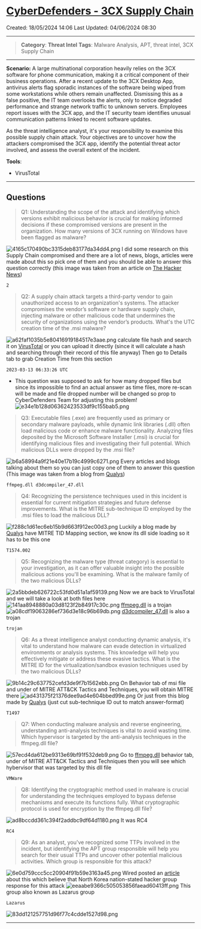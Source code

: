 # [CyberDefenders - 3CX Supply Chain](https://cyberdefenders.org/blueteam-ctf-challenges/3cx-supply-chain/)
Created: 18/05/2024 14:06
Last Updated: 04/06/2024 08:30
* * *
>**Category**: **Threat Intel**
>**Tags**: Malware Analysis, APT, threat intel, 3CX Supply Chain
* * *
**Scenario:**
A large multinational corporation heavily relies on the 3CX software for phone communication, making it a critical component of their business operations. After a recent update to the 3CX Desktop App, antivirus alerts flag sporadic instances of the software being wiped from some workstations while others remain unaffected. Dismissing this as a false positive, the IT team overlooks the alerts, only to notice degraded performance and strange network traffic to unknown servers. Employees report issues with the 3CX app, and the IT security team identifies unusual communication patterns linked to recent software updates.

As the threat intelligence analyst, it's your responsibility to examine this possible supply chain attack. Your objectives are to uncover how the attackers compromised the 3CX app, identify the potential threat actor involved, and assess the overall extent of the incident. 

**Tools**:
- VirusTotal

* * *
## Questions
>Q1: Understanding the scope of the attack and identifying which versions exhibit malicious behavior is crucial for making informed decisions if these compromised versions are present in the organization. How many versions of 3CX running on Windows have been flagged as malware?

![4165c170490bc3315deb83177da34dd4.png](https://github.com/ChickenLoner/Write_It_UP/blob/main/resources/4165c170490bc3315deb83177da34dd4-2.png)
I did some research on this Supply Chain compromised and there are a lot of news, blogs, articles were made about this so pick one of them and you should be able to answer this question correctly (this image was taken from an article on [The Hacker News](https://thehackernews.com/2023/03/3cx-supply-chain-attack-heres-what-we.html))
```
2
```

>Q2: A supply chain attack targets a third-party vendor to gain unauthorized access to an organization's systems. The attacker compromises the vendor’s software or hardware supply chain, injecting malware or other malicious code that undermines the security of organizations using the vendor’s products. What's the UTC creation time of the .msi malware?

![a62faf1035b5e80416919184517e3aae.png](https://github.com/ChickenLoner/Write_It_UP/blob/main/resources/a62faf1035b5e80416919184517e3aae-2.png)
calculate file hash and search it on [VirusTotal](https://www.virustotal.com/gui/file/59e1edf4d82fae4978e97512b0331b7eb21dd4b838b850ba46794d9c7a2c0983/details) or you can upload it directly (since it will calculate a hash and searching through their record of this file anyway)
Then go to Details tab to grab Creation Time from this section
```
2023-03-13 06:33:26 UTC
```

* This question was supposed to ask for how many dropped files but since its impossible to find an actual answer as time files, more re-scan will be made and file dropped number will be changed so prop to CyberDefenders Team for adjusting this problem!
![e34e1b128d06362423533df9c155bab5.png](https://github.com/ChickenLoner/Write_It_UP/blob/main/resources/e34e1b128d06362423533df9c155bab5-2.png)

>Q3: Executable files (.exe) are frequently used as primary or secondary malware payloads, while dynamic link libraries (.dll) often load malicious code or enhance malware functionality. Analyzing files deposited by the Microsoft Software Installer (.msi) is crucial for identifying malicious files and investigating their full potential. Which malicious DLLs were dropped by the .msi file?

![b6a58994a9f21e40e17b19c4999c6271.png](https://github.com/ChickenLoner/Write_It_UP/blob/main/resources/b6a58994a9f21e40e17b19c4999c6271-2.png)
Every articles and blogs talking about them so you can just copy one of them to answer this question (This image was taken from a blog from [Qualys](https://blog.qualys.com/vulnerabilities-threat-research/2023/04/03/3cxdesktopapp-backdoored-in-a-suspected-lazarus-campaign))
```
ffmpeg.dll d3dcompiler_47.dll
```

>Q4: Recognizing the persistence techniques used in this incident is essential for current mitigation strategies and future defense improvements. What is the MITRE sub-technique ID employed by the .msi files to load the malicious DLL?

![f288c1d61ec6eb15b9d663f912ec00d3.png](https://github.com/ChickenLoner/Write_It_UP/blob/main/resources/f288c1d61ec6eb15b9d663f912ec00d3-2.png)
Luckily a blog made by [Qualys](https://blog.qualys.com/vulnerabilities-threat-research/2023/04/03/3cxdesktopapp-backdoored-in-a-suspected-lazarus-campaign) have MITRE TID Mapping section, we know its dll side loading so it has to be this one
```
T1574.002
```

>Q5: Recognizing the malware type (threat category) is essential to your investigation, as it can offer valuable insight into the possible malicious actions you'll be examining. What is the malware family of the two malicious DLLs?

![2a5bbdeb626722c53fd0d51a1af59139.png](https://github.com/ChickenLoner/Write_It_UP/blob/main/resources/2a5bbdeb626722c53fd0d51a1af59139-2.png)
Now we are back to VirusTotal and we will take a look at both files here
![141aa8948880a03d8123f2b84917c30c.png](https://github.com/ChickenLoner/Write_It_UP/blob/main/resources/141aa8948880a03d8123f2b84917c30c-2.png)
[ffmpeg.dll](https://www.virustotal.com/gui/file/7986bbaee8940da11ce089383521ab420c443ab7b15ed42aed91fd31ce833896) is a trojan
![a08cdf19063286ef736d3e18c96b69db.png](https://github.com/ChickenLoner/Write_It_UP/blob/main/resources/a08cdf19063286ef736d3e18c96b69db-2.png)
[d3dcompiler_47.dll](https://www.virustotal.com/gui/file/11be1803e2e307b647a8a7e02d128335c448ff741bf06bf52b332e0bbf423b03/detection) is also a trojan
```
trojan
```

>Q6: As a threat intelligence analyst conducting dynamic analysis, it's vital to understand how malware can evade detection in virtualized environments or analysis systems. This knowledge will help you effectively mitigate or address these evasive tactics. What is the MITRE ID for the virtualization/sandbox evasion techniques used by the two malicious DLLs?

![9b14c29c637752cefd3de9f7b1562ebb.png](https://github.com/ChickenLoner/Write_It_UP/blob/main/resources/9b14c29c637752cefd3de9f7b1562ebb-2.png)
On Behavior tab of msi file and under of MITRE ATT&CK Tactics and Techniques, you will obtain MITRE there
![ad431375f21376dee9ad4e604bbed99e.png](https://github.com/ChickenLoner/Write_It_UP/blob/main/resources/ad431375f21376dee9ad4e604bbed99e-2.png)
Or just from this blog made by [Qualys](https://blog.qualys.com/vulnerabilities-threat-research/2023/04/03/3cxdesktopapp-backdoored-in-a-suspected-lazarus-campaign) (just cut sub-technique ID out to match answer-format)
```
T1497
```

>Q7: When conducting malware analysis and reverse engineering, understanding anti-analysis techniques is vital to avoid wasting time. Which hypervisor is targeted by the anti-analysis techniques in the ffmpeg.dll file?

![57ecd4da612be9313e69bf91f532deb9.png](https://github.com/ChickenLoner/Write_It_UP/blob/main/resources/57ecd4da612be9313e69bf91f532deb9-2.png)
Go to [ffmpeg.dll](https://www.virustotal.com/gui/file/7986bbaee8940da11ce089383521ab420c443ab7b15ed42aed91fd31ce833896) behavior tab, under of MITRE ATT&CK Tactics and Techniques then you will see which hybervisor that was targeted by this dll file
```
VMWare
```

>Q8: Identifying the cryptographic method used in malware is crucial for understanding the techniques employed to bypass defense mechanisms and execute its functions fully. What cryptographic protocol is used for encryption by the ffmpeg.dll file?

![ad8bccdd361c394f2addbc9df64d1180.png](https://github.com/ChickenLoner/Write_It_UP/blob/main/resources/ad8bccdd361c394f2addbc9df64d1180-2.png)
It was RC4
```
RC4
```

>Q9: As an analyst, you've recognized some TTPs involved in the incident, but identifying the APT group responsible will help you search for their usual TTPs and uncover other potential malicious activities. Which group is responsible for this attack?

![6e0d759ccc5cc20904f91b59e3163a45.png](https://github.com/ChickenLoner/Write_It_UP/blob/main/resources/6e0d759ccc5cc20904f91b59e3163a45-2.png)
Wired posted an [article](https://www.wired.com/story/3cx-supply-chain-attack-times-two/) about this which believe that North Korea nation-stated hacker group response for this attack
![eeaabe9366c505053856faead60413ff.png](https://github.com/ChickenLoner/Write_It_UP/blob/main/resources/eeaabe9366c505053856faead60413ff-2.png)
This group also known as Lazarus group
```
Lazarus
```

![83dd121257751d96f77c4cdde1527d98.png](https://github.com/ChickenLoner/Write_It_UP/blob/main/resources/83dd121257751d96f77c4cdde1527d98-1.png)
* * *
